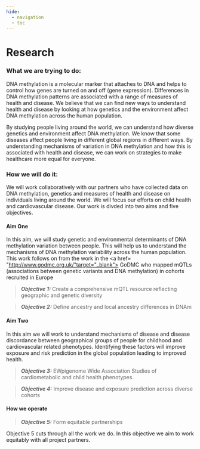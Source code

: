 ```yaml
---
hide:
  - navigation
  - toc
---
```


# Research

### **What we are trying to do:**
DNA methylation is a molecular marker that attaches to DNA and helps to control how genes are turned on and off (gene expression). Differences in DNA methylation patterns are associated with a range of measures of health and disease. We believe that we can find new ways to understand health and disease by looking at how genetics and the environment affect DNA methylation across the human population.

By studying people living around the world, we can understand how diverse genetics and environment affect DNA methylation. We know that some diseases affect people living in different global regions in different ways. By understanding mechanisms of variation in DNA methylation and how this is associated with health and disease, we can work on strategies to make healthcare more equal for everyone.

### **How we will do it:**
We will work collaboratively with our partners who have collected data on DNA methylation, genetics and measures of health and disease on individuals living around the world. We will focus our efforts on child health and cardiovascular disease. Our work is divded into two aims and five objectives.


#### **Aim One** 
In this aim, we will study genetic and environmental determinants of DNA methylation variation between people. This will help us to understand the mechanisms of DNA methylation variability across the human population. This work follows on from the work in the <a href= "http://www.godmc.org.uk/"target="_blank"> GoDMC</a> who mapped mQTLs (associations between genetic variants and DNA methylation) in cohorts recruited in Europe 

>***Objective 1:*** Create a comprehensive mQTL resource reflecting geographic and genetic diversity

>***Objective 2:*** Define ancestry and local ancestry differences in DNAm




#### **Aim Two**
In this aim we will work to understand mechanisms of disease and disease discordance between geographical groups of people for childhood and cardiovascular related phenotypes. Identifying these factors will improve exposure and risk prediction in the global population leading to improved health.

>***Objective 3:*** EWpigenome Wide Association Studies of cardiometabolic and child health phenotypes.

>***Objective 4:*** Improve disease and exposure prediction across diverse cohorts


#### **How we operate**

>***Objective 5:*** Form equitable partnerships

Objective 5 cuts through all the work we do. In this objective we aim to work equitably with all project partners.
